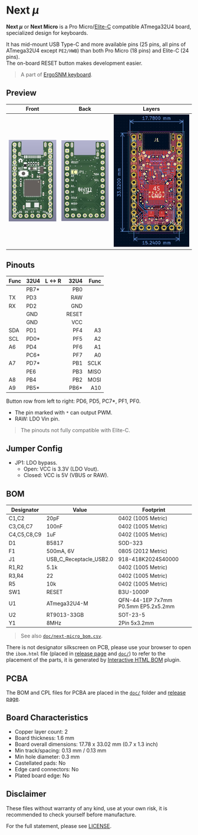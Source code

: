 # Next *μ*

**Next *μ*** or **Next Micro** is a Pro Micro/[Elite-C](https://deskthority.net/wiki/Elite-C) compatible ATmega32U4 board, specialized design for keyboards.

It has mid-mount USB Type-C and more available pins (25 pins, all pins of ATmega32U4 except `PE2/HWB`) than both Pro Micro (18 pins) and Elite-C (24 pins).  
The on-board RESET button makes development easier.

> A part of [ErgoSNM keyboard](https://github.com/ziteh/ergo-snm-keyboard).

## Preview

| Front                           | Back                           | Layers                    |
| ------------------------------- | ------------------------------ | ------------------------- |
| ![](./doc/pcb_render_front.jpg) | ![](./doc/pcb_render_back.jpg) | ![](./doc/pcb_layers.jpg) |


## Pinouts
| Func | 32U4  | L <-> R |  32U4 | Func |
| :--- | :---- | :-----: | ----: | ---: |
|      | PB7\* |         |   PB0 |      |
| TX   | PD3   |         |   RAW |      |
| RX   | PD2   |         |   GND |      |
|      | GND   |         | RESET |      |
|      | GND   |         |   VCC |      |
| SDA  | PD1   |         |   PF4 |   A3 |
| SCL  | PD0\* |         |   PF5 |   A2 |
| A6   | PD4   |         |   PF6 |   A1 |
|      | PC6\* |         |   PF7 |   A0 |
| A7   | PD7\* |         |   PB1 | SCLK |
|      | PE6   |         |   PB3 | MISO |
| A8   | PB4   |         |   PB2 | MOSI |
| A9   | PB5\* |         | PB6\* |  A10 |

Button row from left to right: PD6, PD5, PC7\*, PF1, PF0.

- The pin marked with `*` can output PWM.
- RAW: LDO Vin pin.

> The pinouts not fully compatible with Elite-C.

## Jumper Config

- JP1: LDO bypass.
  - Open: VCC is 3.3V (LDO Vout).
  - Closed: VCC is 5V (VBUS or RAW). 

## BOM

| Designator  | Value                   | Footprint                           |
| ----------- | ----------------------- | ----------------------------------- |
| C1,C2       | 20pF                    | 0402 (1005 Metric)                  |
| C3,C6,C7    | 100nF                   | 0402 (1005 Metric)                  |
| C4,C5,C8,C9 | 1uF                     | 0402 (1005 Metric)                  |
| D1          | B5817                   | SOD-323                             |
| F1          | 500mA, 6V               | 0805 (2012 Metric)                  |
| J1          | USB_C_Receptacle_USB2.0 | 918-418K2024S40000                  |
| R1,R2       | 5.1k                    | 0402 (1005 Metric)                  |
| R3,R4       | 22                      | 0402 (1005 Metric)                  |
| R5          | 10k                     | 0402 (1005 Metric)                  |
| SW1         | RESET                   | B3U-1000P                           |
| U1          | ATmega32U4-M            | QFN-44-1EP 7x7mm P0.5mm EP5.2x5.2mm |
| U2          | RT9013-33GB             | SOT-23-5                            |
| Y1          | 8MHz                    | 2Pin 5x3.2mm                        |
> See also [`doc/next-micro_bom.csv`](./doc/next-micro_bom.csv).

There is not designator silkscreen on PCB, please use your browser to open the `ibom.html` file (placed in [release page][release] and [`doc/`](./doc/)) to refer to the placement of the parts, it is generated by [Interactive HTML BOM](https://github.com/openscopeproject/InteractiveHtmlBom) plugin.

## PCBA

The BOM and CPL files for PCBA are placed in the [`doc/`](./doc/) folder and [release page][release].

## Board Characteristics

- Copper layer count: 2
- Board thickness: 1.6 mm
- Board overall dimensions: 17.78 x 33.02 mm (0.7 x 1.3 inch)
- Min track/spacing: 0.13 mm / 0.13 mm
- Min hole diameter: 0.3 mm
- Castellated pads: No
- Edge card connectors: No
- Plated board edge: No

## Disclaimer

These files without warranty of any kind, use at your own risk, it is recommended to check yourself before manufacture.

For the full statement, please see [LICENSE](./LICENSE).

[release]: https://github.com/ziteh/next-micro/releases
